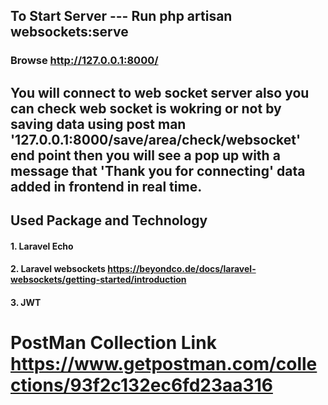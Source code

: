 

## To Start Server --- Run  php artisan websockets:serve
### Browse http://127.0.0.1:8000/ 
## You will connect to web socket server also you can check web socket is wokring or not by saving data using post man '127.0.0.1:8000/save/area/check/websocket' end point then you will see a pop up with a message that 'Thank you for connecting'  data added in frontend in real time.


## Used Package and Technology
#### 1. Laravel Echo
#### 2. Laravel websockets https://beyondco.de/docs/laravel-websockets/getting-started/introduction
#### 3. JWT




# PostMan Collection Link https://www.getpostman.com/collections/93f2c132ec6fd23aa316
